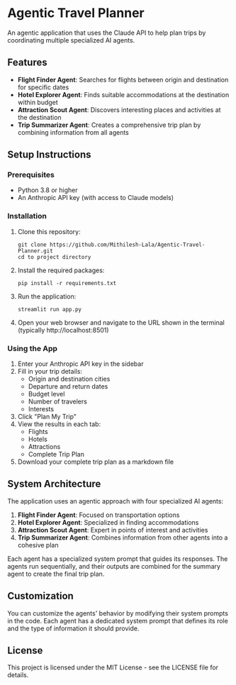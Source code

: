 # Agentic Travel Planner

An agentic application that uses the Claude API to help plan trips by coordinating multiple specialized AI agents.

## Features

- **Flight Finder Agent**: Searches for flights between origin and destination for specific dates
- **Hotel Explorer Agent**: Finds suitable accommodations at the destination within budget
- **Attraction Scout Agent**: Discovers interesting places and activities at the destination
- **Trip Summarizer Agent**: Creates a comprehensive trip plan by combining information from all agents

## Setup Instructions

### Prerequisites

- Python 3.8 or higher
- An Anthropic API key (with access to Claude models)

### Installation

1. Clone this repository:
   ```
   git clone https://github.com/Mithilesh-Lala/Agentic-Travel-Planner.git
   cd to project directory
   ```

2. Install the required packages:
   ```
   pip install -r requirements.txt
   ```

3. Run the application:
   ```
   streamlit run app.py
   ```

4. Open your web browser and navigate to the URL shown in the terminal (typically http://localhost:8501)

### Using the App

1. Enter your Anthropic API key in the sidebar
2. Fill in your trip details:
   - Origin and destination cities
   - Departure and return dates
   - Budget level
   - Number of travelers
   - Interests
3. Click "Plan My Trip"
4. View the results in each tab:
   - Flights
   - Hotels
   - Attractions
   - Complete Trip Plan
5. Download your complete trip plan as a markdown file

## System Architecture

The application uses an agentic approach with four specialized AI agents:

1. **Flight Finder Agent**: Focused on transportation options
2. **Hotel Explorer Agent**: Specialized in finding accommodations
3. **Attraction Scout Agent**: Expert in points of interest and activities
4. **Trip Summarizer Agent**: Combines information from other agents into a cohesive plan

Each agent has a specialized system prompt that guides its responses. The agents run sequentially, and their outputs are combined for the summary agent to create the final trip plan.

## Customization

You can customize the agents' behavior by modifying their system prompts in the code. Each agent has a dedicated system prompt that defines its role and the type of information it should provide.

## License

This project is licensed under the MIT License - see the LICENSE file for details.
